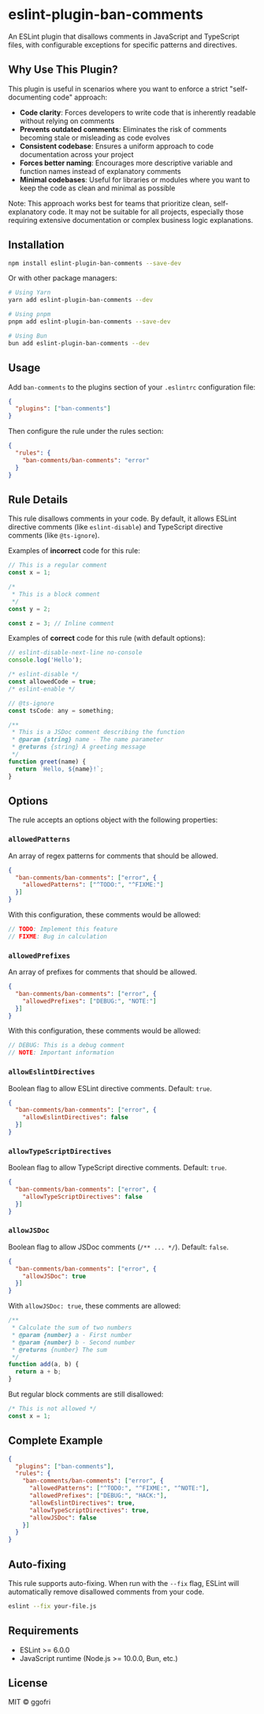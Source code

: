# eslint-plugin-ban-comments

An ESLint plugin that disallows comments in JavaScript and TypeScript files, with configurable exceptions for specific patterns and directives.

## Why Use This Plugin?

This plugin is useful in scenarios where you want to enforce a strict "self-documenting code" approach:

- **Code clarity**: Forces developers to write code that is inherently readable without relying on comments
- **Prevents outdated comments**: Eliminates the risk of comments becoming stale or misleading as code evolves
- **Consistent codebase**: Ensures a uniform approach to code documentation across your project
- **Forces better naming**: Encourages more descriptive variable and function names instead of explanatory comments
- **Minimal codebases**: Useful for libraries or modules where you want to keep the code as clean and minimal as possible

Note: This approach works best for teams that prioritize clean, self-explanatory code. It may not be suitable for all projects, especially those requiring extensive documentation or complex business logic explanations.

## Installation

```bash
npm install eslint-plugin-ban-comments --save-dev
```

Or with other package managers:

```bash
# Using Yarn
yarn add eslint-plugin-ban-comments --dev

# Using pnpm
pnpm add eslint-plugin-ban-comments --save-dev

# Using Bun
bun add eslint-plugin-ban-comments --dev
```

## Usage

Add `ban-comments` to the plugins section of your `.eslintrc` configuration file:

```json
{
  "plugins": ["ban-comments"]
}
```

Then configure the rule under the rules section:

```json
{
  "rules": {
    "ban-comments/ban-comments": "error"
  }
}
```

## Rule Details

This rule disallows comments in your code. By default, it allows ESLint directive comments (like `eslint-disable`) and TypeScript directive comments (like `@ts-ignore`).

Examples of **incorrect** code for this rule:

```js
// This is a regular comment
const x = 1;

/* 
 * This is a block comment
 */
const y = 2;

const z = 3; // Inline comment
```

Examples of **correct** code for this rule (with default options):

```js
// eslint-disable-next-line no-console
console.log('Hello');

/* eslint-disable */
const allowedCode = true;
/* eslint-enable */

// @ts-ignore
const tsCode: any = something;

/**
 * This is a JSDoc comment describing the function
 * @param {string} name - The name parameter
 * @returns {string} A greeting message
 */
function greet(name) {
  return `Hello, ${name}!`;
}
```

## Options

The rule accepts an options object with the following properties:

### `allowedPatterns`

An array of regex patterns for comments that should be allowed.

```json
{
  "ban-comments/ban-comments": ["error", {
    "allowedPatterns": ["^TODO:", "^FIXME:"]
  }]
}
```

With this configuration, these comments would be allowed:

```js
// TODO: Implement this feature
// FIXME: Bug in calculation
```

### `allowedPrefixes`

An array of prefixes for comments that should be allowed.

```json
{
  "ban-comments/ban-comments": ["error", {
    "allowedPrefixes": ["DEBUG:", "NOTE:"]
  }]
}
```

With this configuration, these comments would be allowed:

```js
// DEBUG: This is a debug comment
// NOTE: Important information
```

### `allowEslintDirectives`

Boolean flag to allow ESLint directive comments. Default: `true`.

```json
{
  "ban-comments/ban-comments": ["error", {
    "allowEslintDirectives": false
  }]
}
```

### `allowTypeScriptDirectives`

Boolean flag to allow TypeScript directive comments. Default: `true`.

```json
{
  "ban-comments/ban-comments": ["error", {
    "allowTypeScriptDirectives": false
  }]
}
```

### `allowJSDoc`

Boolean flag to allow JSDoc comments (`/** ... */`). Default: `false`.

```json
{
  "ban-comments/ban-comments": ["error", {
    "allowJSDoc": true
  }]
}
```

With `allowJSDoc: true`, these comments are allowed:

```js
/**
 * Calculate the sum of two numbers
 * @param {number} a - First number
 * @param {number} b - Second number
 * @returns {number} The sum
 */
function add(a, b) {
  return a + b;
}
```

But regular block comments are still disallowed:

```js
/* This is not allowed */
const x = 1;
```

## Complete Example

```json
{
  "plugins": ["ban-comments"],
  "rules": {
    "ban-comments/ban-comments": ["error", {
      "allowedPatterns": ["^TODO:", "^FIXME:", "^NOTE:"],
      "allowedPrefixes": ["DEBUG:", "HACK:"],
      "allowEslintDirectives": true,
      "allowTypeScriptDirectives": true,
      "allowJSDoc": false
    }]
  }
}
```

## Auto-fixing

This rule supports auto-fixing. When run with the `--fix` flag, ESLint will automatically remove disallowed comments from your code.

```bash
eslint --fix your-file.js
```

## Requirements

- ESLint >= 6.0.0
- JavaScript runtime (Node.js >= 10.0.0, Bun, etc.)

## License

MIT © ggofri